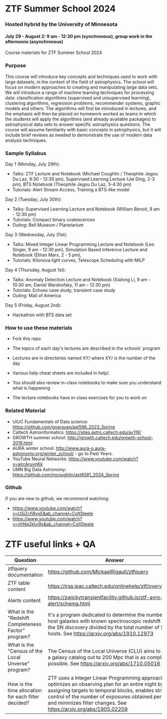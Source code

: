# ZTF Summer School 2024
### Hosted hybrid by the University of Minnesota
#### July 29 - August 2: 9 am - 12:30 pm (synchronous), group work in the afternoons (asynchronous)

Course materials for ZTF Summer School 2024

### Purpose

This course will introduce key concepts and techniques used to work with large datasets, in the context of the field of astrophysics. The school will focus on modern approaches to creating and manipulating large data sets. We will introduce a range of machine learning techniques for processing data: classification algorithms (supervised and unsupervised learning), clustering algorithms, regression problems, recommender systems, graphic models and others. The algorithms will first be introduced in lectures, and the emphasis will then be placed on homework worked as teams in which the students will apply the algorithms (and already available packages) to astrophysical data sets to answer specific astrophysics questions. The course will assume familiarity with basic concepts in astrophysics, but it will include brief reviews as needed to demonstrate the use of modern data analysis techniques.

### Sample Syllabus

Day 1 (Monday, July 29th):
  * Talks: ZTF Lecture and Notebook (Michael Coughlin / Theophile Jegou Du Laz, 9:30 - 12:30 pm), Supervised Learning Lecture (Jie Ding, 2-3 pm), BTS Notebook (Theophile Jegou Du Laz, 3-4:30 pm)
  * Tutorials: Alert Stream Access, Training a BTS-like model

Day 2 (Tuesday, July 30th):
  * Talks: Supervised Learning Lecture and Notebook (William Benoit, 9 am - 12:30 pm)
  * Tutorials: Compact binary coalescences
  * Outing: Bell Museum / Planetarium

Day 3 (Wednesday, July 31st):
  * Talks: Mixed Integer Linear Programming Lecture and Notebook (Leo Singer, 9 am - 12:30 pm), Simulation Based Inference Lecture and Notebook (Ethan Marx, 2 - 5 pm),
  * Tutorials: Kilonova light curves, Telescope Scheduling with MILP

Day 4 (Thursday, August 1st):
  * Talks: Anomaly Detection Lecture and Notebook (Xialong Li, 9 am - 10:30 am, Daniel Warshofsky, 11 am - 12:30 pm)
  * Tutorials: Echoes case study, transient case study
  * Outing: Mall of America

Day 5 (Friday, August 2nd):
  * Hackathon with BTS data set

### How to use these materials

* Fork this repo

* The topics of each day's lectures are described in the schools' program

* Lectures are in directories named XY/ where XY/ is the number of the day

* Various help cheat sheets are included in help/.

* You should also review in-class notebooks to make sure you understand what is happening

* The lecture notebooks have in-class exercises for you to work on

### Related Material

* UIUC Fundamentals of Data science: https://github.com/gnarayan/ast596_2023_Spring
* Caltech Astroinformatics: https://sites.astro.caltech.edu/ay119/
* GROWTH summer school: http://growth.caltech.edu/growth-school-2019.html
* AURA winter school: http://www.aura-o.aura-astronomy.org/winter_school/ - go to Past Years.
* YouTube Neural Networks: https://www.youtube.com/watch?v=aircAruvnKk
* UMN Big Data Astronomy: https://github.com/mcoughlin/ast8581_2024_Spring

### Github
If you are new to github, we recommend watching:
* https://www.youtube.com/watch?v=USjZcfj8yxE&ab_channel=ColtSteele
* https://www.youtube.com/watch?v=nhNq2kIvi9s&ab_channel=ColtSteele

# ZTF useful links + QA
| Question  | Answer |
| ------------- | ------------- |
| ztfquery documentation  | https://github.com/MickaelRigault/ztfquery  |
| ZTF table content  | https://irsa.ipac.caltech.edu/onlinehelp/ztf/overview.html  |
| Alerts content  | https://zwickytransientfacility.github.io/ztf-avro-alert/schema.html |
|What is the  "Redshift Completeness Factor" program? | It's a program dedicated to determine the number of SN host galaxies with known spectroscopic redshift prior to  the SN discovery divided by the total number of SN hosts. See https://arxiv.org/abs/1910.12973 |
|What is the  "Census of the Local Unverse" program? | The Census of the Local Universe (CLU) aims to provide a galaxy catalog out to 200 Mpc that is as complete as possible. See https://arxiv.org/abs/1710.05016 |
|How is the time allocation for each filter decided? | ZTF uses a Integer Linear Programming approach, that optimizes an observing plan for an entire night by assigning targets to temporal blocks, enables strict control of the number of exposures obtained per field and minimizes filter changes. See https://arxiv.org/abs/1905.02209 |
